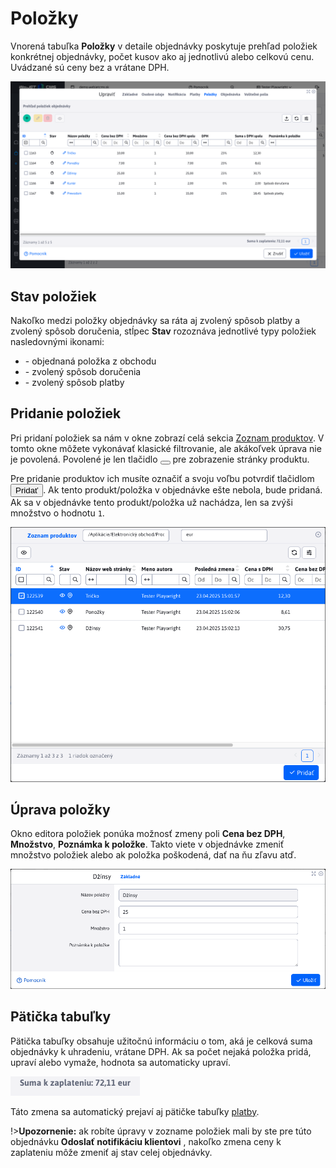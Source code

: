 # Položky

Vnorená tabuľka **Položky** v detaile objednávky poskytuje prehľad položiek konkrétnej objednávky, počet kusov ako aj jednotlivú alebo celkovú cenu. Uvádzané sú ceny bez a vrátane DPH.

![](editor_items.png)

## Stav položiek

Nakoľko medzi položky objednávky sa ráta aj zvolený spôsob platby a zvolený spôsob doručenia, stĺpec **Stav** rozoznáva jednotlivé typy položiek nasledovnými ikonami:

- <i class="ti ti-shopping-bag"></i> - objednaná položka z obchodu
- <i class="ti ti-truck-delivery"></i> - zvolený spôsob doručenia
- <i class="ti ti-cash"></i> - zvolený spôsob platby

## Pridanie položiek

Pri pridaní položiek sa nám v okne zobrazí celá sekcia [Zoznam produktov](../product-list/README.md). V tomto okne môžete vykonávať klasické filtrovanie, ale akákoľvek úprava nie je povolená. Povolené je len tlačidlo  <button class="btn btn-sm btn-outline-secondary" type="button"><span><i class="ti ti-eye"></i></span></button>  pre zobrazenie stránky produktu.

Pre pridanie produktov ich musíte označiť a svoju voľbu potvrdiť tlačidlom <button class="btn btn-primary"><i class="ti ti-check"></i> <span>Pridať</span></button>. Ak tento produkt/položka v objednávke ešte nebola, bude pridaná. Ak sa v objednávke tento produkt/položka už nachádza, len sa zvýši množstvo o hodnotu `1`.

![](editor_items_add.png)

## Úprava položky

Okno editora položiek ponúka možnosť zmeny poli **Cena bez DPH**, **Množstvo**, **Poznámka k položke**. Takto viete v objednávke zmeniť množstvo položiek alebo ak položka poškodená, dať na ňu zľavu atď.

![](editor_items_editor.png)

## Pätička tabuľky

Pätička tabuľky obsahuje užitočnú informáciu o tom, aká je celková suma objednávky k uhradeniu, vrátane DPH. Ak sa počet nejaká položka pridá, upraví alebo vymaže, hodnota sa automaticky upraví.

![](editor_items_footer.png)

Táto zmena sa automatický prejaví aj pätičke tabuľky [platby](./payments.md#pätička-tabuľky).

!>**Upozornenie:** ak robíte úpravy v zozname položiek mali by ste pre túto objednávku **Odoslať notifikáciu klientovi** , nakoľko zmena ceny k zaplateniu môže zmeniť aj stav celej objednávky.